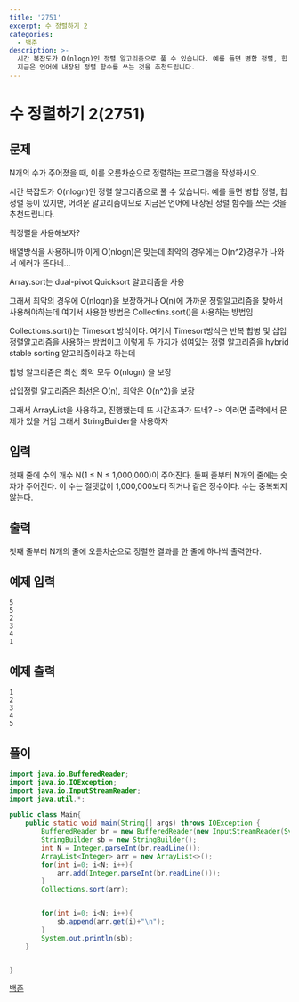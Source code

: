 ```yaml
---
title: '2751'
excerpt: 수 정렬하기 2
categories:
  - 백준
description: >-
  시간 복잡도가 O(nlogn)인 정렬 알고리즘으로 풀 수 있습니다. 예를 들면 병합 정렬, 힙 정렬 등이 있지만, 어려운 알고리즘이므로
  지금은 언어에 내장된 정렬 함수를 쓰는 것을 추천드립니다.
---
```


# 수 정렬하기 2\(2751\)

## 문제

N개의 수가 주어졌을 때, 이를 오름차순으로 정렬하는 프로그램을 작성하시오.

시간 복잡도가 O\(nlogn\)인 정렬 알고리즘으로 풀 수 있습니다. 예를 들면 병합 정렬, 힙 정렬 등이 있지만, 어려운 알고리즘이므로 지금은 언어에 내장된 정렬 함수를 쓰는 것을 추천드립니다.

퀵정렬을 사용해보자?

배열방식을 사용하니까 이게 O\(nlogn\)은 맞는데 최악의 경우에는 O\(n^2\)경우가 나와서 에러가 뜬다네...

Array.sort는 dual-pivot Quicksort 알고리즘을 사용

그래서 최악의 경우에 O\(nlogn\)을 보장하거나 O\(n\)에 가까운 정렬알고리즘을 찾아서 사용해야하는데 여기서 사용한 방법은 Collectins.sort\(\)을 사용하는 방법임

Collections.sort\(\)는 Timesort 방식이다. 여기서 Timesort방식은 반복 합병 및 삽입정렬알고리즘을 사용하는 방법이고 이렇게 두 가지가 섞여있는 정렬 알고리즘을 hybrid stable sorting 알고리즘이라고 하는데

합병 알고리즘은 최선 최악 모두 O\(nlogn\) 을 보장

삽입정렬 알고리즘은 최선은 O\(n\), 최악은 O\(n^2\)을 보장

그래서 ArrayList을 사용하고, 진행했는데 또 시간초과가 뜨네? -&gt; 이러면 출력에서 문제가 있을 거임 그래서 StringBuilder을 사용하자

## 입력

첫째 줄에 수의 개수 N\(1 ≤ N ≤ 1,000,000\)이 주어진다. 둘째 줄부터 N개의 줄에는 숫자가 주어진다. 이 수는 절댓값이 1,000,000보다 작거나 같은 정수이다. 수는 중복되지 않는다.

## 출력

첫째 줄부터 N개의 줄에 오름차순으로 정렬한 결과를 한 줄에 하나씩 출력한다.

## 예제 입력

```text
5
5
2
3
4
1
```

## 예제 출력

```text
1
2
3
4
5
```

## 풀이

```java
import java.io.BufferedReader;
import java.io.IOException;
import java.io.InputStreamReader;
import java.util.*;

public class Main{
    public static void main(String[] args) throws IOException {
        BufferedReader br = new BufferedReader(new InputStreamReader(System.in));
        StringBuilder sb = new StringBuilder();
        int N = Integer.parseInt(br.readLine());
        ArrayList<Integer> arr = new ArrayList<>();
        for(int i=0; i<N; i++){
            arr.add(Integer.parseInt(br.readLine()));
        }
        Collections.sort(arr);


        for(int i=0; i<N; i++){
            sb.append(arr.get(i)+"\n");
        }
        System.out.println(sb);
    }


}
```

[백준](https://www.acmicpc.net/problem/2751)

